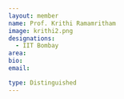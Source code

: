 ```yaml
---
layout: member
name: Prof. Krithi Ramamritham
image: krithi2.png
designations: 
  - IIT Bombay
area:
bio:
email:

type: Distinguished
---
```

